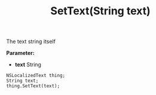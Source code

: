 ﻿---
uid: crmscript_ref_NSLocalizedText_SetText
title: SetText(String text)
intellisense: NSLocalizedText.SetText
keywords: NSLocalizedText, GetText
so.topic: reference
---

The text string itself

**Parameter:** 
 - **text** String

```crmscript
NSLocalizedText thing;
String text;
thing.SetText(text);
```

